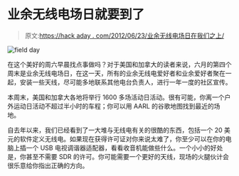 # 业余无线电场日就要到了

> 原文:[https://hack aday . com/2012/06/23/业余无线电场日在我们之上/](https://hackaday.com/2012/06/23/amateur-radio-field-day-is-upon-us/)

![](../Images/5b02bf08ab7b7b2512496c697c2977aa.png "field day")

在这个美好的周六早晨找点事做吗？对于美国和加拿大的读者来说，六月的第四个周末是业余无线电场日，在这一天，所有的业余无线电爱好者和业余爱好者聚在一起，安装一些天线，尽可能多地联系其他电台负责人，进行一年一度的社区宣传。

本周末，美国和加拿大各地将举行 1600 多场活动日活动。很有可能，你离一个户外运动日活动不超过半小时的车程；你可以用 AARL 的谷歌地图找到最近的场地。

自去年以来，我们已经看到了一大堆与无线电有关的很酷的东西，包括一个 20 美元的软件定义无线电。如果现在获得许可证对你来说太难了，你至少可以在你的电脑上插一个 USB 电视调谐器适配器，看看收音机能做些什么。一个小小的好处是，你甚至不需要 SDR 的许可。你可能需要一个更好的天线，现场的火腿伙计会很乐意给你指出正确的方向。